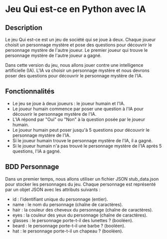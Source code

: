 # Jeu Qui est-ce en Python avec IA

## Description

Le jeu Qui est-ce est un jeu de société qui se joue à deux. Chaque joueur choisit un personnage mystère et pose des questions pour découvrir le personnage mystère de l'autre joueur. Le premier joueur qui trouve le personnage mystère de l'autre joueur a gagné.

Dans cette version du jeu, nous allons jouer contre une intelligence artificielle (IA). L'IA va choisir un personnage mystère et nous devrons poser des questions pour découvrir le personnage mystère de l'IA.

## Fonctionnalités

- Le jeu se joue à deux joueurs : le joueur humain et l'IA.
- Le joueur humain commence par poser une question à l'IA pour découvrir le personnage mystère de l'IA.
- L'IA répond par "Oui" ou "Non" à la question posée par le joueur humain.
- Le joueur humain peut poser jusqu'à 5 questions pour découvrir le personnage mystère de l'IA.
- Si le joueur humain trouve le personnage mystère de l'IA, il a gagné.
- Si le joueur humain n'a pas trouvé le personnage mystère de l'IA après 5 questions, l'IA a gagné.

## BDD Personnage

Dans un premier temps, nous allons utiliser un fichier JSON stub_data.json pour stocker les personnages du jeu. Chaque personnage est représenté par un objet JSON avec les attributs suivants :
- id : l'identifiant unique du personnage (entier).
- name : le nom du personnage (chaîne de caractères).
- hair : la couleur des cheveux du personnage (chaîne de caractères).
- eyes : la couleur des yeux du personnage (chaîne de caractères).
- glasses : le personnage porte-t-il des lunettes ? (booléen).
- beard : le personnage porte-t-il une barbe ? (booléen).
- hat : le personnage porte-t-il un chapeau ? (booléen).
